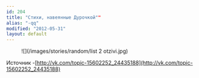 ```yaml
---
id: 204
title: "Стихи, навеянные Дурочкой""
alias: "-qq"
modified: "2012-05-31"
layout: default
---
```


<figure>
![](/images/stories/random/list 2 otzivi.jpg)
</figure>

Источник -[](http://vk.com/topic-15602252_24435188)[http://vk.com/topic-15602252_24435188](http://vk.com/topic-15602252_24435188)

